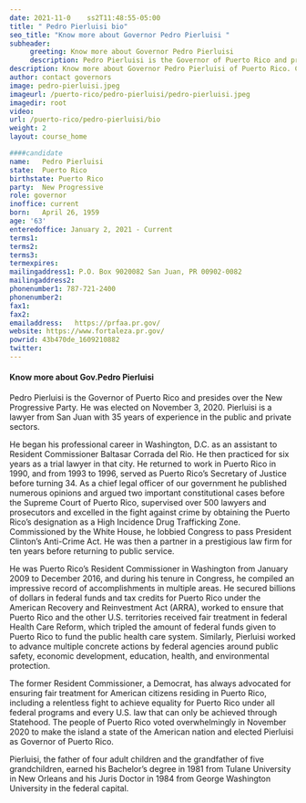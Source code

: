 ```yaml
---
date: 2021-11-0    ss2T11:48:55-05:00
title: " Pedro Pierluisi bio"
seo_title: "Know more about Governor Pedro Pierluisi "
subheader:
     greeting: Know more about Governor Pedro Pierluisi 
     description: Pedro Pierluisi is the Governor of Puerto Rico and presides over the New Progressive Party. He was elected on November 3, 2020. Pierluisi is a lawyer from San Juan with 35 years of experience in the public and private sectors.
description: Know more about Governor Pedro Pierluisi of Puerto Rico. Contact information for Pedro Pierluisi includes her email address, phone number, and mailing address.
author: contact governors
image: pedro-pierluisi.jpeg
imageurl: /puerto-rico/pedro-pierluisi/pedro-pierluisi.jpeg
imagedir: root
video:
url: /puerto-rico/pedro-pierluisi/bio
weight: 2
layout: course_home

####candidate
name:	Pedro Pierluisi
state:	Puerto Rico
birthstate: Puerto Rico
party:	New Progressive
role: governor
inoffice: current
born:	April 26, 1959
age: '63'
enteredoffice: January 2, 2021 - Current 
terms1: 
terms2: 
terms3: 
termexpires:	
mailingaddress1: P.O. Box 9020082 San Juan, PR 00902-0082
mailingaddress2:		
phonenumber1: 787-721-2400
phonenumber2:	
fax1: 
fax2: 
emailaddress:	https://prfaa.pr.gov/
website: https://www.fortaleza.pr.gov/
powrid: 43b470de_1609210882
twitter: 
---
```



#### Know more about Gov.Pedro Pierluisi 
Pedro Pierluisi is the Governor of Puerto Rico and presides over the New Progressive Party. He was elected on November 3, 2020. Pierluisi is a lawyer from San Juan with 35 years of experience in the public and private sectors.

He began his professional career in Washington, D.C. as an assistant to Resident Commissioner Baltasar Corrada del Rio. He then practiced for six years as a trial lawyer in that city. He returned to work in Puerto Rico in 1990, and from 1993 to 1996, served as Puerto Rico’s Secretary of Justice before turning 34. As a chief legal officer of our government he published numerous opinions and argued two important constitutional cases before the Supreme Court of Puerto Rico, supervised over 500 lawyers and prosecutors and excelled in the fight against crime by obtaining the Puerto Rico’s designation as a High Incidence Drug Trafficking Zone. Commissioned by the White House, he lobbied Congress to pass President Clinton’s Anti-Crime Act. He was then a partner in a prestigious law firm for ten years before returning to public service.

He was Puerto Rico’s Resident Commissioner in Washington from January 2009 to December 2016, and during his tenure in Congress, he compiled an impressive record of accomplishments in multiple areas. He secured billions of dollars in federal funds and tax credits for Puerto Rico under the American Recovery and Reinvestment Act (ARRA), worked to ensure that Puerto Rico and the other U.S. territories received fair treatment in federal Health Care Reform, which tripled the amount of federal funds given to Puerto Rico to fund the public health care system. Similarly, Pierluisi worked to advance multiple concrete actions by federal agencies around public safety, economic development, education, health, and environmental protection.

The former Resident Commissioner, a Democrat, has always advocated for ensuring fair treatment for American citizens residing in Puerto Rico, including a relentless fight to achieve equality for Puerto Rico under all federal programs and every U.S. law that can only be achieved through Statehood. The people of Puerto Rico voted overwhelmingly in November 2020 to make the island a state of the American nation and elected Pierluisi as Governor of Puerto Rico.

Pierluisi, the father of four adult children and the grandfather of five grandchildren, earned his Bachelor’s degree in 1981 from Tulane University in New Orleans and his Juris Doctor in 1984 from George Washington University in the federal capital.
